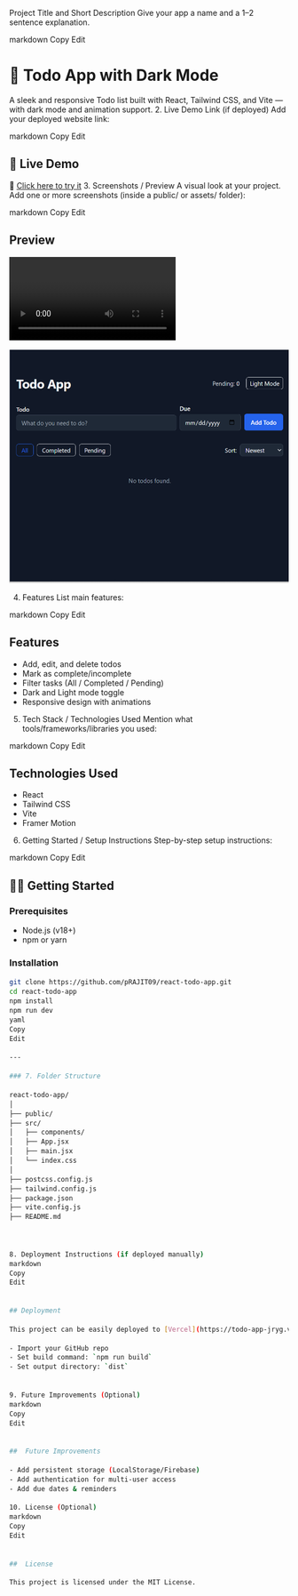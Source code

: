  Project Title and Short Description
Give your app a name and a 1–2 sentence explanation.

markdown
Copy
Edit
# 📝 Todo App with Dark Mode
A sleek and responsive Todo list built with React, Tailwind CSS, and Vite — with dark mode and animation support.
2. Live Demo Link (if deployed)
Add your deployed website link:

markdown
Copy
Edit
## 🚀 Live Demo
🔗 [Click here to try it](http://localhost:5173/)
3. Screenshots / Preview
A visual look at your project. Add one or more screenshots (inside a public/ or assets/ folder):

markdown
Copy
Edit
##  Preview
![Todo App Recording](./public/screenshots/video.mp4)

![Todo App Screenshot](./public/screenshots/photo.png)


4. Features
List main features:

markdown
Copy
Edit

##  Features

-  Add, edit, and delete todos
-  Mark as complete/incomplete
-  Filter tasks (All / Completed / Pending)
-  Dark and Light mode toggle
-  Responsive design with animations


5. Tech Stack / Technologies Used
Mention what tools/frameworks/libraries you used:

markdown
Copy
Edit
##  Technologies Used

- React
- Tailwind CSS
- Vite
- Framer Motion


6. Getting Started / Setup Instructions
Step-by-step setup instructions:

markdown
Copy
Edit
## 🧑‍💻 Getting Started

### Prerequisites
- Node.js (v18+)
- npm or yarn

### Installation

```bash
git clone https://github.com/pRAJIT09/react-todo-app.git
cd react-todo-app
npm install
npm run dev
yaml
Copy
Edit

---

### 7. Folder Structure

react-todo-app/
│
├── public/
├── src/
│   ├── components/   
│   ├── App.jsx
│   ├── main.jsx
│   └── index.css
│
├── postcss.config.js
├── tailwind.config.js
├── package.json
├── vite.config.js
├── README.md             



8. Deployment Instructions (if deployed manually)
markdown
Copy
Edit


## Deployment

This project can be easily deployed to [Vercel](https://todo-app-jryg.vercel.app/):

- Import your GitHub repo
- Set build command: `npm run build`
- Set output directory: `dist`


9. Future Improvements (Optional)
markdown
Copy
Edit


##  Future Improvements

- Add persistent storage (LocalStorage/Firebase)
- Add authentication for multi-user access
- Add due dates & reminders

10. License (Optional)
markdown
Copy
Edit


##  License

This project is licensed under the MIT License.
